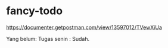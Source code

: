# fancy-todo
https://documenter.getpostman.com/view/13597012/TVewXiUa

Yang belum: 
Tugas senin : Sudah.
